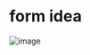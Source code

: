 # form idea

![image](https://user-images.githubusercontent.com/101467080/178909532-b2d5f604-72ba-43c5-9a3e-f00008e42188.png)

